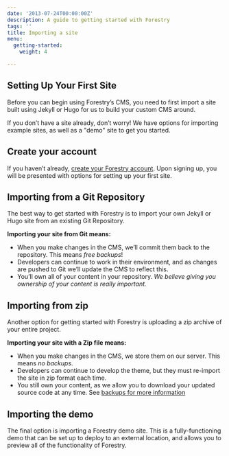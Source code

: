 ```yaml
---
date: '2013-07-24T00:00:00Z'
description: A guide to getting started with Forestry
tags: ''
title: Importing a site
menu:
  getting-started:
    weight: 4

---
```

## Setting Up Your First Site
Before you can begin using Forestry’s CMS, you need to first import a site built using Jekyll or Hugo for us to build your custom CMS around.

If you don’t have a site already, don’t worry! We have options for importing example sites, as well as a "demo" site to get you started.

## Create your account
If you haven’t already, [create your Forestry account][1]. Upon signing up, you will be presented with options for setting up your first site.

## Importing from a Git Repository
The best way to get started with Forestry is to import your own Jekyll or Hugo site from an existing Git Repository. 

**Importing your site from Git means:**
* When you make changes in the CMS, we’ll commit them back to the repository. This means *free backups*!
* Developers can continue to work in their environment, and as changes are pushed to Git we’ll update the CMS to reflect this.
* You’ll own all of your content in your repository. *We believe giving you ownership of your content is really important.*


## Importing from zip
Another option for getting started with Forestry is uploading a zip archive of your entire project. 

**Importing your site with a Zip file means:**
* When you make changes in the CMS, we store them on our server. This means *no backups*.
* Developers can continue to develop the theme, but they must re-import the site in zip format each time.
* You still own your content, as we allow you to download your updated source code at any time. See [backups for more information][2]

## Importing the demo
The final option is importing a Forestry demo site. This is a fully-functioning demo that can be set up to deploy to an external location, and allows you to preview all of the functionality of Forestry.

[1]:	https://app.forestry.io/signup
[2]:	/docs/deployment-and-management/backups
